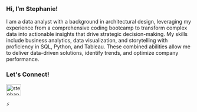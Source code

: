 ### Hi, I’m Stephanie! 

<p align='left'>I am a data analyst with a background in architectural design, leveraging my experience from a comprehensive coding bootcamp to transform complex data into actionable insights that drive strategic decision-making.
My skills include business analytics, data visualization, and storytelling with proficiency in SQL, Python, and Tableau. These combined abilities allow me to deliver data-driven solutions, identify trends, and optimize company performance. 
</p>



<h3 align="left">Let's Connect!</h3>
<a href="https://linkedin.com/in/stephanie-zeng-863664271" target="blank"><img align="center" src="https://raw.githubusercontent.com/rahuldkjain/github-profile-readme-generator/master/src/images/icons/Social/linked-in-alt.svg" alt="stephanie-zeng-863664271" height="30" width="40" /></a>

</p>


⚡ 

<!---
stxphz/stxphz is a ✨ special ✨ repository because its `README.md` (this file) appears on your GitHub profile.
You can click the Preview link to take a look at your changes.
--->





 

